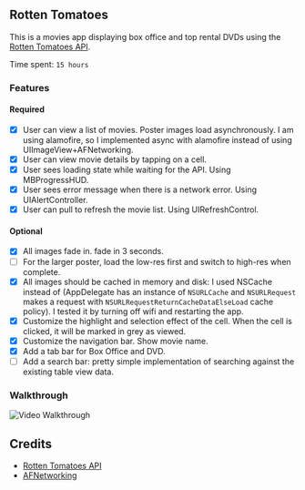 ## Rotten Tomatoes

This is a movies app displaying box office and top rental DVDs using the [Rotten Tomatoes API](http://developer.rottentomatoes.com/docs/read/JSON).

Time spent: `15 hours`

### Features

#### Required

- [x] User can view a list of movies. Poster images load asynchronously. I am using alamofire, so I implemented async with alamofire instead of using UIImageView+AFNetworking. 
- [x] User can view movie details by tapping on a cell.
- [x] User sees loading state while waiting for the API. Using MBProgressHUD.
- [x] User sees error message when there is a network error. Using UIAlertController.
- [x] User can pull to refresh the movie list. Using UIRefreshControl.

#### Optional

- [x] All images fade in. fade in 3 seconds.
- [ ] For the larger poster, load the low-res first and switch to high-res when complete.
- [x] All images should be cached in memory and disk: I used NSCache instead of (AppDelegate has an instance of `NSURLCache` and `NSURLRequest` makes a request with `NSURLRequestReturnCacheDataElseLoad` cache policy). I tested it by turning off wifi and restarting the app.
- [x] Customize the highlight and selection effect of the cell. When the cell is clicked, it will be marked in grey as viewed.
- [x] Customize the navigation bar. Show movie name.
- [x] Add a tab bar for Box Office and DVD.
- [ ] Add a search bar: pretty simple implementation of searching against the existing table view data.

### Walkthrough
![Video Walkthrough](https://github.com/cnc224/RottenTomatoes/RottenTomatoes.gif)

Credits
---------
* [Rotten Tomatoes API](http://developer.rottentomatoes.com/docs/read/JSON)
* [AFNetworking](https://github.com/AFNetworking/AFNetworking)

